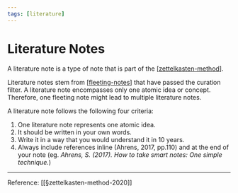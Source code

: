 ```yaml
---
tags: [literature]
---
```

# Literature Notes

A literature note is a type of note that is part of the [[zettelkasten-method]].

Literature notes stem from [[fleeting-notes]] that have passed the curation filter. A literature note encompasses only one atomic idea or concept. Therefore, one fleeting note might lead to multiple literature notes.

A literature note follows the following four criteria:
1. One literature note represents one atomic idea.
2. It should be written in your own words.
3. Write it in a way that you would understand it in 10 years.
4. Always include references inline (Ahrens, 2017, pp.110) and at the end of your note (eg. *Ahrens, S. (2017). How to take smart notes: One simple technique.*)

---
Reference: [[§zettelkasten-method-2020]]


[//begin]: # "Autogenerated link references for markdown compatibility"
[zettelkasten-method]: zettelkasten-method "Zettelkasten Method"
[fleeting-notes]: fleeting-notes "Fleeting Notes"
[//end]: # "Autogenerated link references"